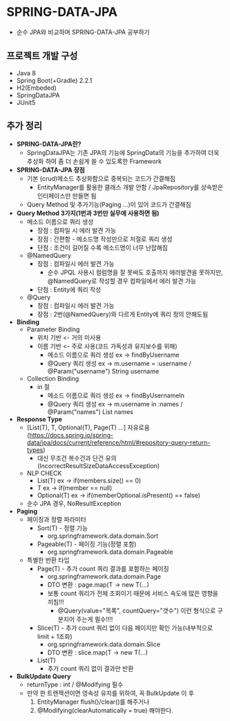 # SPRING-DATA-JPA
- 순수 JPA와 비교하며 SPRING-DATA-JPA 공부하기 

## 프로젝트 개발 구성
- Java 8
- Spring Boot(+Gradle) 2.2.1
- H2(Embeded)
- SpringDataJPA
- JUnit5

## 추가 정리
- **SPRING-DATA-JPA란?**
  - SpringDataJPA는 기존 JPA의 기능에 SpringData의 기능을 추가하여 더욱 추상화 하여 좀 더 손쉽게 쓸 수 있도록한 Framework  
- **SPRING-DATA-JPA 장점**
  - 기본 (crud)메소드 추상화함으로 중복되는 코드가 간결해짐
    - EntityManager를 활용한 클래스 개발 안함 / JpaRepository를 상속받은 인터페이스만 만들면 됨
  - Query Method 및 추가기능(Paging ...)이 있어 코드가 간결해짐
- **Query Method 3가지(1번과 3번만 실무에 사용하면 됨)**
  - 메소드 이름으로 쿼리 생성
    - 장점 : 컴파일 시 에러 발견 가능
    - 장점 : 간편함 - 메소드명 작성만으로 저절로 쿼리 생성 
    - 단점 : 조건이 길어질 수록 메소드명이 너무 난잡해짐
  - @NamedQuery
    - 장점 : 컴파일시 에러 발견 가능
      - 순수 JPQL 사용시 컬럼명을 잘 못써도 호출까지 에러발견을 못하지만, @NamedQuery로 작성할 경우 컴파일에서 에러 발견 가능
    - 단점 : Entity에 쿼리 작성
  - @Query
    - 장점 : 컴파일시 에러 발견 가능
    - 장점 : 2번(@NamedQuery)와 다르게 Entity에 쿼리 정의 안해도됨
- **Binding** 
  - Parameter Binding
    - 위치 기반 <- 거의 미사용
    - 이름 기반 <- 주로 사용(코드 가독성과 유지보수를 위해)
      - 메소드 이름으로 쿼리 생성 ex -> findByUsername
      - @Query 쿼리 생성 ex -> m.username = :username / @Param("username") String username
  - Collection Binding
    - in 절
      - 메소드 이름으로 쿼리 생성 ex -> findByUsernameIn
      - @Query 쿼리 생성 ex -> m.username in :names / @Param("names") List<String> names
- **Response Type**
  - [List(T), T, Optional(T), Page(T) ...] 자유로움(https://docs.spring.io/spring-data/jpa/docs/current/reference/html/#repository-query-return-types)
    - 대신 무조건 복수건과 단건 유의(IncorrectResultSizeDataAccessException)
  - NLP CHECK
    - List(T) ex -> if(members.size() == 0) 
    - T ex -> if(member == null)
    - Optional(T) ex -> if(memberOptional.isPresent() == false)
  - 순수 JPA 경우, NoResultException
- **Paging**
  - 페이징과 정렬 파라미터 
    - Sort(T) - 정렬 기능
      - org.springframework.data.domain.Sort
    - Pageable(T) - 페이징 기능(정렬 포함) 
      - org.springframework.data.domain.Pageable
  - 특별한 반환 타입
    - Page(T) - 추가 count 쿼리 결과를 포함하는 페이징
      - org.springframework.data.domain.Page
      - DTO 변환 : page.map(T -> new T(...)
      - 보통 count 쿼리가 전체 조회이기 때문에 서비스 속도에 많은 영향을 끼침!!!
        - @Query(value="목록", countQuery="갯수") 이런 형식으로 구분지어 주는게 필수!!!!
    - Slice(T) - 추가 count 쿼리 없이 다음 페이지만 확인 가능(내부적으로 limit + 1조회)
      - org.springframework.data.domain.Slice
      - DTO 변환 : slice.map(T -> new T(...)
    - List(T)
      - 추가 count 쿼리 없이 결과만 반환
- **BulkUpdate Query**
  - returnType : int / @Modifying 필수
  - 만약 한 트랜젝션이면 영속성 유지를 위하여, 꼭 BulkUpdate 이 후
    1. EntityManager flush()/clear()를 해주거나
    2. @Modifying(clearAutomatically = true) 해야한다. 
     